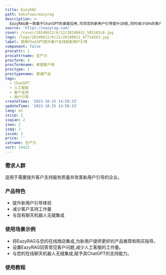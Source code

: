 ```yaml
---
title: EazyRAG
path: kehufuwu/eazyrag
description: >-
  EazyRAG是一款基于ChatGPT的桌面应用,可将您的新用户引导提升10倍,同时减少50%的客户支持请求。它可以与现有的聊天机器人无缝集成,为您的业务带来全新的ChatGPT支持能力。
source: 'https://eazyrag.com/'
cover: /cover/20240612/6/12/20240612_585102c8.jpg
logo: /logo/20240612/6/12/20240612_477142b3.jpg
label: 使用ChatGPT提升客户支持和新用户引导
component: false
procattr: 1
procattrname: 生产力
procform: 4
procformname: 桌面客户端
proctype: 1
proctypename: 普通产品
tags:
  - ChatGPT
  - 人工智能
  - 客户支持
  - 用户引导
createTime: '2023-10-25 14:58:33'
updateTime: '2023-10-25 14:58:33'
lang: en
isicp: 2
isqian: 2
iswx: 2
isqq: 2
iscom: 2
price: ''
catname: 生产力
sort: 14422
---
```




### 需求人群
适用于需要提升客户支持服务质量并改善新用户引导的企业。

### 产品特色
- 提升新用户引导体验
- 减少客户支持工作量
- 与现有聊天机器人无缝集成

### 使用场景示例
- 将EazyRAG与您的在线商店集成,为新用户提供更好的产品推荐和购买指导。
- 设置EazyRAG回答常见客户问题,减少人工客服的工作量。
- 与您的在线聊天机器人无缝集成,赋予其ChatGPT的支持能力。

### 使用教程


  
